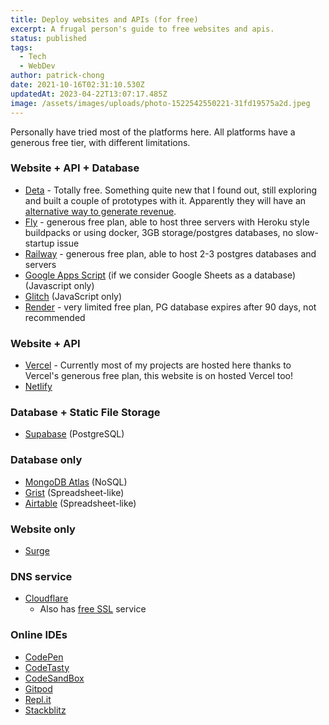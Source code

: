 ```yaml
---
title: Deploy websites and APIs (for free)
excerpt: A frugal person's guide to free websites and apis.
status: published
tags:
  - Tech
  - WebDev
author: patrick-chong
date: 2021-10-16T02:31:10.530Z
updatedAt: 2023-04-22T13:07:17.485Z
image: /assets/images/uploads/photo-1522542550221-31fd19575a2d.jpeg
---
```


Personally have tried most of the platforms here. All platforms have a generous free tier, with different limitations.

### Website + API + Database

- [Deta](https://www.deta.sh/) - Totally free. Something quite new that I found out, still exploring and built a couple of prototypes with it. Apparently they will have an [alternative way to generate revenue](https://docs.deta.sh/docs/home#how-are-you-going-to-make-money).
- [Fly](https://fly.io/) - generous free plan, able to host three servers with Heroku style buildpacks or using docker, 3GB storage/postgres databases, no slow-startup issue
- [Railway](https://railway.app/) - generous free plan, able to host 2-3 postgres databases and servers
- [Google Apps Script](https://developers.google.com/apps-script) (if we consider Google Sheets as a database) (Javascript only)
- [Glitch](https://glitch.com/) (JavaScript only)
- [Render](https://render.com/) - very limited free plan, PG database expires after 90 days, not recommended

### Website + API

- [Vercel](https://vercel.com/) - Currently most of my projects are hosted here thanks to Vercel's generous free plan, this website is on hosted Vercel too!
- [Netlify](https://netlify.app/)

### Database + Static File Storage

- [Supabase](https://supabase.io/) (PostgreSQL)

### Database only

- [MongoDB Atlas](https://www.mongodb.com/cloud/atlas) (NoSQL)
- [Grist](https://www.getgrist.com/) (Spreadsheet-like)
- [Airtable](https://www.airtable.com/pricing) (Spreadsheet-like)

### Website only

- [Surge](https://surge.sh/)

### DNS service

- [Cloudflare](https://www.cloudflare.com/dns/)
  - Also has [free SSL](https://www.cloudflare.com/ssl/) service

### Online IDEs

- [CodePen](https://codepen.io/)
- [CodeTasty](https://codetasty.com/pricing)
- [CodeSandBox](https://codesandbox.io/)
- [Gitpod](https://www.gitpod.io/)
- [Repl.it](https://replit.com/)
- [Stackblitz](https://stackblitz.com/)

<!-- https://dev.to/fayaz/this-free-tools-for-developers-are-45p3 -->
<!-- https://free-for.dev/ -->
<!-- https://appydev.co/ -->
